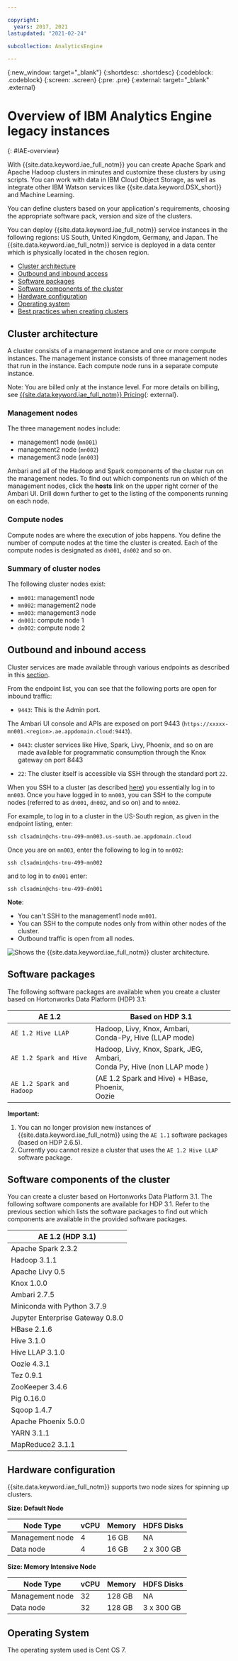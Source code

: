 ```yaml
---

copyright:
  years: 2017, 2021
lastupdated: "2021-02-24"

subcollection: AnalyticsEngine

---
```


<!-- Attribute definitions -->
{:new_window: target="_blank"}
{:shortdesc: .shortdesc}
{:codeblock: .codeblock}
{:screen: .screen}
{:pre: .pre}
{:external: target="_blank" .external}

# Overview of IBM Analytics Engine legacy instances
{: #IAE-overview}

With {{site.data.keyword.iae_full_notm}} you can create Apache Spark and Apache Hadoop clusters in minutes and customize these clusters by using scripts. You can work with data in IBM Cloud Object Storage, as well as integrate other IBM Watson services like {{site.data.keyword.DSX_short}} and Machine Learning.

You can define clusters based on your application's requirements,  choosing the appropriate software pack, version and size of the clusters.

You can deploy {{site.data.keyword.iae_full_notm}} service instances in the following regions: US South, United Kingdom, Germany, and Japan. The {{site.data.keyword.iae_full_notm}} service is deployed in a data center which is physically located in the chosen region.

- [Cluster architecture](#cluster-architecture)
- [Outbound and inbound access](#outbound-and-inbound-access)
- [Software packages](#software-packages)
- [Software components of the cluster](#software-components-of-the-cluster)
- [Hardware configuration](#hardware-configuration)
- [Operating system](#operating-system)
- [Best practices when creating clusters](/docs/AnalyticsEngine?topic=AnalyticsEngine-best-practices)

## Cluster architecture

A cluster consists of a management instance and one or more compute instances. The management instance consists of three management nodes that run in the instance. Each compute node runs in a separate compute instance.

Note: You are billed only at the instance level. For more details on billing, see [{{site.data.keyword.iae_full_notm}}   Pricing](https://www.ibm.com/cloud/analytics-engine/pricing){: external}.

### Management nodes

The three management nodes include:
- management1 node (`mn001`)
- management2 node (`mn002`)
- management3 node (`mn003`)

Ambari and all of the Hadoop and Spark components of the cluster run on the management nodes. To find out which components run on which of the management nodes, click the **hosts** link on the upper right corner of the Ambari UI. Drill down further to get to the listing of the components running on each node.

### Compute nodes

Compute nodes are where the execution of jobs happens. You define the number of compute nodes at the time the cluster is created. Each of the compute nodes is designated as `dn001`, `dn002` and so on.

### Summary of cluster nodes

The following cluster nodes exist:

- `mn001`: management1 node
- `mn002`: management2 node
- `mn003`: management3 node
- `dn001`: compute node 1
- `dn002`: compute node 2

## Outbound and inbound access

Cluster services are made available through various endpoints as described in this [section](/docs/AnalyticsEngine?topic=AnalyticsEngine-retrieve-endpoints).

From the endpoint list, you can see that the following ports are open for inbound traffic:

-	`9443`: This is the Admin port.

 The Ambari UI console and APIs are exposed on port 9443 (`https://xxxxx-mn001.<region>.ae.appdomain.cloud:9443`).
-	`8443`: cluster services like Hive, Spark, Livy, Phoenix, and so on are made available for programmatic consumption through the Knox gateway on port 8443

-	`22`: The cluster itself is accessible via SSH through the  standard port `22`.

 When you SSH to a cluster (as described [here](/docs/AnalyticsEngine?topic=AnalyticsEngine-connect-SSH)) you essentially log in to `mn003`. Once you have logged in to `mn003`, you can SSH to the compute nodes (referred to as `dn001`, `dn002`, and so on) and to `mn002`.

For example, to log in to a cluster in the US-South region, as given in the endpoint listing, enter:
```
ssh clsadmin@chs-tnu-499-mn003.us-south.ae.appdomain.cloud
```

Once you are on `mn003`, enter the following to log in to `mn002`:
```
ssh clsadmin@chs-tnu-499-mn002
```

and to log in to `dn001` enter:

```
ssh clsadmin@chs-tnu-499-dn001
```

**Note**:
- You can't SSH to the management1 node `mn001`.
- You can SSH to the compute nodes only from within other nodes of the cluster.
- Outbound traffic is open from all nodes.

![Shows the {{site.data.keyword.iae_full_notm}} cluster architecture.](images/AnalyticsEngineCluster.svg)

## Software packages

The following software packages are available when you create a cluster based on Hortonworks Data Platform (HDP) 3.1:

| AE 1.2       | Based on HDP 3.1        |
|-----------------|-----------------------------|
| `AE 1.2 Hive LLAP`  | Hadoop, Livy, Knox, Ambari, <br>Conda-Py, Hive (LLAP mode) |
| `AE 1.2 Spark and Hive` | Hadoop, Livy, Knox, Spark, JEG, Ambari, <br>Conda Py, Hive (non LLAP mode ) |
| `AE 1.2 Spark and Hadoop` | (AE 1.2 Spark and Hive) +  HBase, Phoenix, <br>Oozie |

**Important:**

1. You can no longer provision new instances of {{site.data.keyword.iae_full_notm}} using the `AE 1.1` software packages (based on HDP 2.6.5).
2. Currently you cannot resize a cluster that uses the `AE 1.2 Hive LLAP` software package.

## Software components of the cluster
You can create a cluster based on Hortonworks Data Platform 3.1. The following software components are available for HDP 3.1. Refer to the previous section which lists the software packages to find out which components are available in the provided software packages.   

|  AE 1.2 (HDP 3.1)
|---------------------|
|  Apache Spark 2.3.2 |
|  Hadoop 3.1.1|
|  Apache Livy 0.5|
|  Knox 1.0.0|
|  Ambari 2.7.5|
|  Miniconda with Python 3.7.9 |
|  Jupyter Enterprise Gateway 0.8.0
|  HBase 2.1.6 |
|  Hive 3.1.0 |
|  Hive LLAP 3.1.0 |
|  Oozie 4.3.1 |
|  Tez 0.9.1 |
|  ZooKeeper 3.4.6 |
|  Pig 0.16.0 |
|  Sqoop 1.4.7 |
|  Apache Phoenix 5.0.0 |
|  YARN 3.1.1 |
|  MapReduce2 3.1.1 |

## Hardware configuration

{{site.data.keyword.iae_full_notm}} supports two node sizes for spinning up clusters.

**Size: Default Node**

| Node Type | vCPU | Memory | HDFS Disks |
|---------|------------|-----------|-----------|
| Management node | 4| 16 GB | NA |
| Data node | 4| 16 GB | 2 x 300 GB |

**Size: Memory Intensive Node**

| Node Type | vCPU | Memory | HDFS Disks |
|---------|------------|-----------|-----------|
| Management node | 32| 128 GB | NA |
| Data node | 32| 128 GB | 3 x 300 GB |

## Operating System
The operating system used is Cent OS 7.
